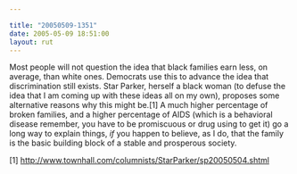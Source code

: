 ```yaml
---

title: "20050509-1351"
date: 2005-05-09 18:51:00
layout: rut
---
```


<p>Most people will not question the idea that black families earn
less, on average, than white ones.  Democrats use this to advance
the idea that discrimination still exists.  Star Parker, herself a
black woman (to defuse the idea that I am coming up with these ideas
all on my own), proposes some alternative reasons why this might
be.[1] A much higher percentage of broken families, and a higher
percentage of AIDS (which is a behavioral disease remember, you have
to be promiscuous or drug using to get it) go a long way to explain
things, <em>if</em> you happen to believe, as I do, that the family
is the basic building block of a stable and prosperous society.</p>

[1] http://www.townhall.com/columnists/StarParker/sp20050504.shtml

